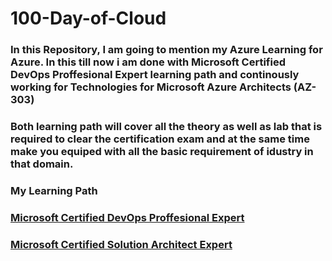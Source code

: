 # **100-Day-of-Cloud**
### In this Repository, I am going to mention my Azure Learning for Azure. In this till now i am done with Microsoft Certified DevOps Proffesional Expert learning path and continously working for Technologies for Microsoft Azure Architects (AZ-303)


### Both learning path will cover all the theory as well as lab that is required to clear the certification exam and at the same time make you equiped with all the basic requirement of idustry in that domain.

### **My Learning Path**

### [Microsoft Certified DevOps Proffesional Expert](Microsoft_Certified_DevOps_Engineer_Expert)
### [Microsoft Certified Solution Architect Expert](Microsoft_Certified_Solution_Architect_Expert)








